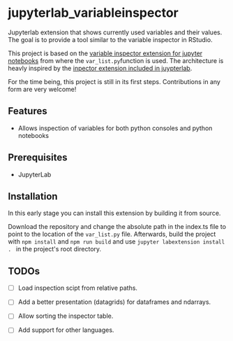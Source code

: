 # jupyterlab_variableinspector



Jupyterlab extension that shows currently used variables and their values. The goal is to provide a tool similar to the variable inspector in RStudio.

This project is based on the [variable inspector extension for jupyter notebooks](https://github.com/ipython-contrib/jupyter_contrib_nbextensions/tree/master/src/jupyter_contrib_nbextensions/nbextensions/varInspector) from where the `var_list.py`function is used. The architecture is heavly inspired by the [inpector extension included in juypterlab](https://github.com/jupyterlab/jupyterlab/tree/master/packages/inspector-extension).

For the time being, this project is still in its first steps. Contributions in any form are very welcome!

## Features
- Allows inspection of variables for both python consoles and python notebooks

## Prerequisites

* JupyterLab

## Installation
In this early stage you can install this extension by building it from source.

Download the repository and change the absolute path in the index.ts file to point to the location of the `var_list.py` file.
Afterwards, build the project with `npm install` and `npm run build` and use `jupyter labextension install . ` in the project's root directory.


## TODOs
- [ ] Load inspection scipt from relative paths.
- [ ] Add a better presentation (datagrids) for dataframes and ndarrays.
- [ ] Allow sorting the inspector table.
- [ ] Add support for other languages.



